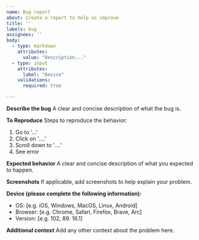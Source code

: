 ```yaml
---
name: Bug report
about: Create a report to help us improve
title: ''
labels: bug
assignees: ''
body:
  - type: markdown
    attributes:
      value: "Description..."
  - type: input
    attributes:
      label: "Device"
    validations:
      required: true

---
```


**Describe the bug**
A clear and concise description of what the bug is.

**To Reproduce**
Steps to reproduce the behavior:
1. Go to '...'
2. Click on '....'
3. Scroll down to '....'
4. See error

**Expected behavior**
A clear and concise description of what you expected to happen.

**Screenshots**
If applicable, add screenshots to help explain your problem.

**Device (please complete the following information):**
 - OS: [e.g. iOS, Windows, MacOS, Linux, Android]
 - Browser: [e.g. Chrome, Safari, Firefox, Brave, Arc]
 - Version: [e.g. 102, 89. 16.1]

**Additional context**
Add any other context about the problem here.
